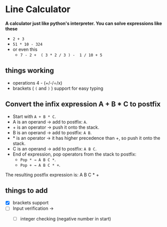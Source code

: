 # Line Calculator
**A calculator just like python's interpreter.
You can solve expressions like these**
- `2 + 3`
- `51 * 10 - 324`
- or even this
  - `7 - 2 +  ( 3 * 2 / 3 ) -  1 / 10 + 5`
    
## things working
- operations 4 - (+/-/÷/x)
- brackets ( `(` and `)` ) support for easy typing

## Convert the infix expression A + B * C to postfix

- Start with `A + B * C`.
- A is an operand → add to postfix: `A`.
- \+ is an operator → push it onto the stack.
- B is an operand → add to postfix: `A B`.
- \* is an operator → it has higher precedence than +, so push it onto the stack.
- C is an operand → add to postfix: `A B C`.
- End of expression, pop operators from the stack to postfix:
   - `Pop * → A B C *`.
   - `Pop + → A B C * +`.

The resulting postfix expression is: A B C * +

## things to add
 - [x] brackets support
- [ ] Input verification -> 
  - [ ] integer checking (negative number in start)

